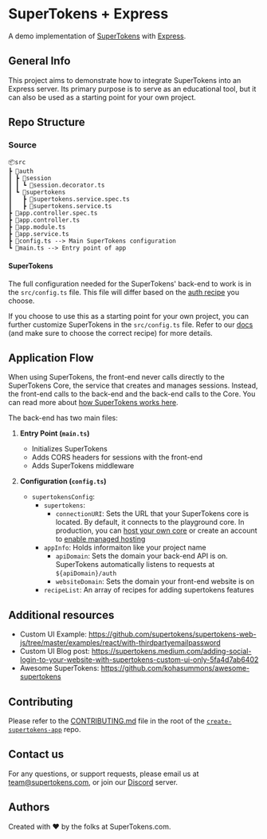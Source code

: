 # SuperTokens + Express

A demo implementation of [SuperTokens](https://supertokens.com/) with [Express](https://expressjs.com/).

## General Info

This project aims to demonstrate how to integrate SuperTokens into an Express server. Its primary purpose is to serve as an educational tool, but it can also be used as a starting point for your own project.

## Repo Structure

### Source

```
📦src
┣ 📂auth
┃ ┣ 📂session
┃ ┃ ┗ 📜session.decorator.ts
┃ ┗ 📂supertokens
┃   ┣ 📜supertokens.service.spec.ts
┃   ┣ 📜supertokens.service.ts
┣ 📜app.controller.spec.ts
┣ 📜app.controller.ts
┣ 📜app.module.ts
┣ 📜app.service.ts
┣ 📜config.ts --> Main SuperTokens configuration
┗ 📜main.ts --> Entry point of app
```

#### SuperTokens

The full configuration needed for the SuperTokens' back-end to work is in the `src/config.ts` file. This file will differ based on the [auth recipe](https://supertokens.com/docs/guides) you choose.

If you choose to use this as a starting point for your own project, you can further customize SuperTokens in the `src/config.ts` file. Refer to our [docs](https://supertokens.com/docs) (and make sure to choose the correct recipe) for more details.

## Application Flow

When using SuperTokens, the front-end never calls directly to the SuperTokens Core, the service that creates and manages sessions. Instead, the front-end calls to the back-end and the back-end calls to the Core. You can read more about [how SuperTokens works here](https://supertokens.com/docs/thirdpartyemailpassword/architecture).

The back-end has two main files:

1. **Entry Point (`main.ts`)**

   - Initializes SuperTokens
   - Adds CORS headers for sessions with the front-end
   - Adds SuperTokens middleware

2. **Configuration (`config.ts`)**
   - `supertokensConfig`:
     - `supertokens`:
       - `connectionURI`: Sets the URL that your SuperTokens core is located. By default, it connects to the playground core. In production, you can [host your own core](https://supertokens.com/docs/thirdpartyemailpassword/pre-built-ui/setup/core/with-docker) or create an account to [enable managed hosting](https://supertokens.com/dashboard-saas)
     - `appInfo`: Holds informaiton like your project name
       - `apiDomain`: Sets the domain your back-end API is on. SuperTokens automatically listens to requests at `${apiDomain}/auth`
       - `websiteDomain`: Sets the domain your front-end website is on
     - `recipeList`: An array of recipes for adding supertokens features

## Additional resources

- Custom UI Example: https://github.com/supertokens/supertokens-web-js/tree/master/examples/react/with-thirdpartyemailpassword
- Custom UI Blog post: https://supertokens.medium.com/adding-social-login-to-your-website-with-supertokens-custom-ui-only-5fa4d7ab6402
- Awesome SuperTokens: https://github.com/kohasummons/awesome-supertokens

## Contributing

Please refer to the [CONTRIBUTING.md](https://github.com/supertokens/create-supertokens-app/blob/master/CONTRIBUTING.md) file in the root of the [`create-supertokens-app`](https://github.com/supertokens/create-supertokens-app) repo.

## Contact us

For any questions, or support requests, please email us at team@supertokens.com, or join our [Discord](https://supertokens.com/discord) server.

## Authors

Created with :heart: by the folks at SuperTokens.com.
